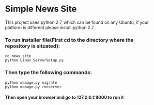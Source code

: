# Simple News Site

This project uses python 2.7, which can be found on any Ubuntu, if your platform is different please install python 2.7  
 
### To run installer file(First cd to the directory where the repository is situated):  
```
cd news_site  
python Linux_ServerSetup.py  
```

### Then type the following commands:  
```
python manage.py migrate  
python manage.py runserver  
```
#### Then open your browser and go to 127.0.0.1:8000 to run it
